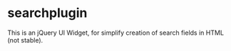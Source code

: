 searchplugin
============

This is an jQuery UI Widget, for simplify creation of search fields in HTML (not stable).